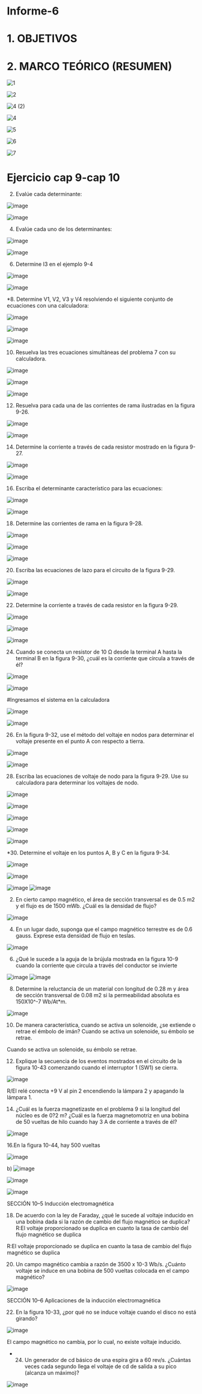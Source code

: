 # Informe-6

# 1. OBJETIVOS

# 2. MARCO TEÓRICO (RESUMEN)

![1](https://user-images.githubusercontent.com/105374427/177923134-e220a5c2-1d8d-4a18-bc95-6477a42d3a63.jpg)



![2](https://user-images.githubusercontent.com/105374427/177923146-3dcc99b4-c0e5-4409-934b-f60bd7875b16.jpg)



![4 (2)](https://user-images.githubusercontent.com/105374427/177923163-b7cbc512-47e3-419b-b96a-96aa1102646e.jpg)



![4](https://user-images.githubusercontent.com/105374427/177923172-509d9433-8d1b-4ab6-ad95-65a5f26c3d4b.jpg)



![5](https://user-images.githubusercontent.com/105374427/177923184-912bbda2-5085-45de-9894-f60c986570db.jpg)


![6](https://user-images.githubusercontent.com/105374427/177923198-afeb12e9-4aae-4b2e-bb69-35231be15910.jpg)


![7](https://user-images.githubusercontent.com/105374427/177923218-250ee1f4-aa22-4b1d-96b1-bc3410456ad4.jpg)



# Ejercicio cap 9-cap 10



2. Evalúe cada determinante:

![image](https://user-images.githubusercontent.com/105374427/177908090-1abe1af4-bb8b-45d4-9b34-2b1e16ca2d87.png)

![image](https://user-images.githubusercontent.com/105374427/177908111-e396cccb-5264-4a39-b254-c1c7b46b4e4e.png)
	
	
4. Evalúe cada uno de los determinantes:
 
![image](https://user-images.githubusercontent.com/105374427/177908069-8c0ccbef-c19c-482f-857f-632828178698.png)

![image](https://user-images.githubusercontent.com/105374427/177908079-267dd2fc-31c6-47ff-a587-15fd02e5628a.png)


6. Determine I3 en el ejemplo 9-4

![image](https://user-images.githubusercontent.com/105374427/177908057-42866c6a-7219-4e2a-82ad-882181222950.png)

![image](https://user-images.githubusercontent.com/105374427/177908061-2cab76a1-8077-4441-b672-b41caefecb9c.png)




*8. Determine V1, V2, V3 y V4 resolviendo el siguiente conjunto de ecuaciones con una calculadora:

![image](https://user-images.githubusercontent.com/105374427/177908017-59667901-a3e6-4ca9-a1a2-66e0abac370d.png)

![image](https://user-images.githubusercontent.com/105374427/177908031-a177b4fb-a417-4fdd-b707-fbf4d4914abd.png)

![image](https://user-images.githubusercontent.com/105374427/177908048-b7b408a8-9b42-4000-b006-74fcadb60596.png)




10. Resuelva las tres ecuaciones simultáneas del problema 7 con su calculadora.
 
 ![image](https://user-images.githubusercontent.com/105374427/177907992-4aa1b619-0986-4cdb-8677-c2ed60982ece.png)

![image](https://user-images.githubusercontent.com/105374427/177907999-0bd92fed-cea0-467f-96b4-a31e1d7d074d.png)

![image](https://user-images.githubusercontent.com/105374427/177908011-199be376-1166-417a-8af2-05605437f3ae.png)


12. Resuelva para cada una de las corrientes de rama ilustradas en la figura 9-26.
 
![image](https://user-images.githubusercontent.com/105374427/177907967-631d10ba-5f67-4407-9cf4-6319dc2667f3.png)

![image](https://user-images.githubusercontent.com/105374427/177907978-2a5aa03a-9569-4209-915f-3b4335d6f553.png)



14. Determine la corriente a través de cada resistor mostrado en la figura 9-27.
 
![image](https://user-images.githubusercontent.com/105374427/177907939-d40311db-08dd-4f6b-bf40-a9ca7db355ac.png)

![image](https://user-images.githubusercontent.com/105374427/177907961-09896d72-4c74-4f8b-a4ed-26ca75da2001.png)




16. Escriba el determinante característico para las ecuaciones:

![image](https://user-images.githubusercontent.com/105374427/177907904-0b3d2632-d2c8-4d2c-b856-8456498ded8d.png)

![image](https://user-images.githubusercontent.com/105374427/177907921-7447a072-ec33-4635-b823-73f5d6536c58.png)


18. Determine las corrientes de rama en la figura 9-28.
 
![image](https://user-images.githubusercontent.com/105374427/177907838-783ddd31-ec5d-48cb-8149-947a8da7d888.png)

![image](https://user-images.githubusercontent.com/105374427/177907857-fbee2806-b002-4aba-a329-272e6572f039.png)

![image](https://user-images.githubusercontent.com/105374427/177907874-db2e9053-f07b-4c64-ad4b-ea4dcc8fae38.png)



20. Escriba las ecuaciones de lazo para el circuito de la figura 9-29.
 
![image](https://user-images.githubusercontent.com/105374427/177907815-4774cb0f-baca-410f-ac54-48916d39bdac.png)

![image](https://user-images.githubusercontent.com/105374427/177907829-50e07b75-0b9d-4d53-a480-7ff87b120d90.png)




22. Determine la corriente a través de cada resistor en la figura 9-29.
 
![image](https://user-images.githubusercontent.com/105374427/177907766-3820db2b-e8ce-4b06-a057-3c1c4bcf78b1.png)

![image](https://user-images.githubusercontent.com/105374427/177907789-759ddfa8-3ec0-4f62-82a1-4fc8a2ac8a3f.png)

![image](https://user-images.githubusercontent.com/105374427/177907807-4270cd65-c21d-4147-9dfd-094400ac9d02.png)


24. Cuando se conecta un resistor de 10 Ω desde la terminal A hasta la terminal B en la figura 9-30, ¿cuál es la corriente que circula a través de él?
 
![image](https://user-images.githubusercontent.com/105374427/177907670-dacaad9c-5eec-46a4-ae82-680e7c25264c.png)

![image](https://user-images.githubusercontent.com/105374427/177907692-a5b575f5-d0ab-442d-84dc-1f7b3bf145e8.png)

#Ingresamos el sistema en la calculadora

![image](https://user-images.githubusercontent.com/105374427/177907704-4c138b9e-3e5a-4b5e-b693-18d3ed8eff5a.png)

![image](https://user-images.githubusercontent.com/105374427/177907751-abebdfcc-1803-4907-a869-e3aae97200da.png)


26. En la figura 9-32, use el método del voltaje en nodos para determinar el voltaje presente en el punto A con respecto a tierra.
 
![image](https://user-images.githubusercontent.com/105374427/177907633-1ca665f0-a0b7-4e8a-918b-dae7e33931e8.png)

![image](https://user-images.githubusercontent.com/105374427/177907652-917a490d-7249-4dad-8bf3-570b775f59bc.png)



28. Escriba las ecuaciones de voltaje de nodo para la figura 9-29. Use su calculadora para determinar los voltajes de nodo.
 
 ![image](https://user-images.githubusercontent.com/105374427/177907506-250f5751-64bd-4b31-9f4e-c15e6e40e451.png)

![image](https://user-images.githubusercontent.com/105374427/177907557-4f760505-1eb5-4582-965e-860a8c7c2704.png)

![image](https://user-images.githubusercontent.com/105374427/177907586-0ef8d3c8-de4f-451f-b7fa-7a2b90534093.png)

![image](https://user-images.githubusercontent.com/105374427/177907605-39606bd4-a58e-4953-a4a9-51eefddb9d96.png)

![image](https://user-images.githubusercontent.com/105374427/177907608-83dced5f-4983-49ca-afb7-e57917cff571.png)




*30. Determine el voltaje en los puntos A, B y C en la figura 9-34.

![image](https://user-images.githubusercontent.com/105374427/177907472-093db63b-0caf-40de-aecd-4e6e37884e6d.png)

![image](https://user-images.githubusercontent.com/105374427/177907486-5e8c120b-9415-4381-8ece-32f9fee2e28e.png)


![image](https://user-images.githubusercontent.com/105374427/177907442-af4b3f04-6285-4719-a5d9-9f88c2ad8b73.png)
![image](https://user-images.githubusercontent.com/105374427/177907461-0f1f00e7-6190-4254-8bb5-bfdda8dd8155.png)







2. En cierto campo magnético, el área de sección transversal es de 0.5 m2 y el flujo es de 1500 mWb. ¿Cuál es la densidad de flujo?

![image](https://user-images.githubusercontent.com/105374427/177907424-c9085456-1fda-4108-aa45-fef87e7530c0.png)



4. En un lugar dado, suponga que el campo magnético terrestre es de 0.6 gauss. Exprese esta densidad de flujo en teslas.



![image](https://user-images.githubusercontent.com/105374427/177907402-a26eb408-50aa-4646-9c5f-b8cfd27bbac5.png)


6. ¿Qué le sucede a la aguja de la brújula mostrada en la figura 10-9 cuando la corriente que circula a través del conductor se invierte
 
![image](https://user-images.githubusercontent.com/105374427/177907382-c1911853-7f10-428e-8756-2bffa977eb1c.png)
![image](https://user-images.githubusercontent.com/105374427/177907388-e84201eb-cf2e-4ded-9fb2-d305740280c6.png)



8. Determine la reluctancia de un material con longitud de 0.28 m y área de sección transversal de 0.08 m2 si la permeabilidad absoluta es 150X10^-7 Wb/At*m.

![image](https://user-images.githubusercontent.com/105374427/177907370-ea777106-4bc9-489a-9ba8-2a5e2cf292ce.png)



10. De manera característica, cuando se activa un solenoide, ¿se extiende o retrae el émbolo de imán?
Cuando se activa un solenoide, su émbolo se retrae.

Cuando se activa un solenoide, su émbolo se retrae.

12. Explique la secuencia de los eventos mostrados en el circuito de la figura 10-43 comenzando cuando el interruptor 1 (SW1) se cierra.
 
![image](https://user-images.githubusercontent.com/105374427/177907324-c90a96ff-a411-40d3-b765-5fc376d3a2ac.png)

R/El relé conecta +9 V al pin 2 encendiendo la lámpara 2 y apagando la lámpara 1.

14. ¿Cuál es la fuerza magnetizaste en el problema 9 si la longitud del núcleo es de 0?2 m? ¿Cuál es la fuerza magnetomotriz en una bobina de 50 vueltas de hilo cuando hay 3 A de corriente a través de él?

![image](https://user-images.githubusercontent.com/105374427/177907310-47afbcf2-cb47-41fe-968e-92af14d27413.png)




16.En la figura 10-44, hay 500 vueltas
 
![image](https://user-images.githubusercontent.com/105374427/177907173-861554f8-51d0-4faf-b3bc-c5f093f9aa24.png)

b)
![image](https://user-images.githubusercontent.com/105374427/177907222-334760c7-a813-47c8-bd53-a1a52bcef055.png)


![image](https://user-images.githubusercontent.com/105374427/177907167-464596f3-aebe-43ac-8c4b-658db5e80ba3.png)



![image](https://user-images.githubusercontent.com/105374427/177907267-96cd884d-d38e-4aac-929f-9932c20a705c.png)

SECCIÓN 10–5 Inducción electromagnética 


18. De acuerdo con la ley de Faraday, ¿qué le sucede al voltaje inducido en una bobina dada si la razón de cambio del flujo magnético se duplica?
R:El voltaje proporcionado se duplica en cuanto la tasa de cambio del flujo magnético se duplica

R:El voltaje proporcionado se duplica en cuanto la tasa de cambio del flujo magnético se duplica


20. Un campo magnético cambia a razón de 3500 x 10-3 Wb/s. ¿Cuánto voltaje se induce en una bobina de 500 vueltas colocada en el campo magnético?

![image](https://user-images.githubusercontent.com/105374427/177907089-150cf30b-5d5b-4475-abf6-f41981abe7a2.png)


SECCIÓN 10–6 Aplicaciones de la inducción electromagnética 


22. En la figura 10-33, ¿por qué no se induce voltaje cuando el disco no está girando? 

 
![image](https://user-images.githubusercontent.com/105374427/177907047-57f59428-1c66-4138-9e4b-c4a9eadc39f4.png)

El campo magnético no cambia, por lo cual, no existe voltaje inducido.


* 24. Un generador de cd básico de una espira gira a 60 rev/s. ¿Cuántas veces cada segundo llega el voltaje de cd de salida a su pico (alcanza un máximo)? 

![image](https://user-images.githubusercontent.com/105374427/177907029-53005eeb-368b-481c-9918-642d1b5c5e17.png)



